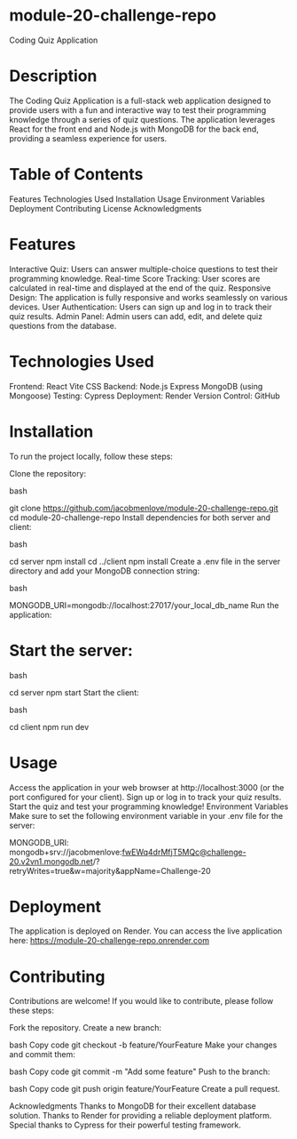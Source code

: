 # module-20-challenge-repo

Coding Quiz Application

# Description
The Coding Quiz Application is a full-stack web application designed to provide users with a fun and interactive way to test their programming knowledge through a series of quiz questions. The application leverages React for the front end and Node.js with MongoDB for the back end, providing a seamless experience for users.

# Table of Contents
Features
Technologies Used
Installation
Usage
Environment Variables
Deployment
Contributing
License
Acknowledgments

# Features
Interactive Quiz: Users can answer multiple-choice questions to test their programming knowledge.
Real-time Score Tracking: User scores are calculated in real-time and displayed at the end of the quiz.
Responsive Design: The application is fully responsive and works seamlessly on various devices.
User Authentication: Users can sign up and log in to track their quiz results.
Admin Panel: Admin users can add, edit, and delete quiz questions from the database.

# Technologies Used
Frontend:
React
Vite
CSS
Backend:
Node.js
Express
MongoDB (using Mongoose)
Testing:
Cypress
Deployment:
Render
Version Control:
GitHub

# Installation

To run the project locally, follow these steps:

Clone the repository:

bash

git clone https://github.com/jacobmenlove/module-20-challenge-repo.git
cd module-20-challenge-repo
Install dependencies for both server and client:

bash

cd server
npm install
cd ../client
npm install
Create a .env file in the server directory and add your MongoDB connection string:

bash

MONGODB_URI=mongodb://localhost:27017/your_local_db_name
Run the application:

# Start the server:

bash 

cd server
npm start
Start the client:

bash

cd client
npm run dev

# Usage
Access the application in your web browser at http://localhost:3000 (or the port configured for your client).
Sign up or log in to track your quiz results.
Start the quiz and test your programming knowledge!
Environment Variables
Make sure to set the following environment variable in your .env file for the server:

MONGODB_URI: mongodb+srv://jacobmenlove:fwEWq4drMfjT5MQc@challenge-20.v2vn1.mongodb.net/?retryWrites=true&w=majority&appName=Challenge-20


# Deployment
The application is deployed on Render. You can access the live application here: https://module-20-challenge-repo.onrender.com

# Contributing
Contributions are welcome! If you would like to contribute, please follow these steps:

Fork the repository.
Create a new branch:

bash
Copy code
git checkout -b feature/YourFeature
Make your changes and commit them:

bash
Copy code
git commit -m "Add some feature"
Push to the branch:

bash
Copy code
git push origin feature/YourFeature
Create a pull request.


Acknowledgments
Thanks to MongoDB for their excellent database solution.
Thanks to Render for providing a reliable deployment platform.
Special thanks to Cypress for their powerful testing framework.
